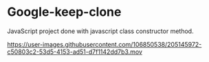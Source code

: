 # Google-keep-clone
JavaScript project done with javascript class constructor method.

https://user-images.githubusercontent.com/106850538/205145972-c50803c2-53d5-4153-ad51-d7f1142dd7b3.mov


